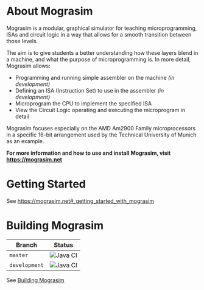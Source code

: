 # About Mograsim

Mograsim is a modular, graphical simulator for teaching microprogramming, ISAs and 
circuit logic in a way that allows for a smooth transition between those levels. 

The aim is to give students a better understanding how these layers blend in a machine, 
and what the purpose of microprogramming is. In more detail, Mograsim allows:

* Programming and running simple assembler on the machine *(in development)*
* Defining an ISA (Instruction Set) to use in the assembler *(in development)*
* Microprogram the CPU to implement the specified ISA
* View the Circuit Logic operating and executing the microprogram in detail

Mograsim focuses especially on the AMD Am2900 Family microprocessors in a specific 
16-bit arrangement used by the Technical University of Munich as an example.

**For more information and how to use and install Mograsim, visit https://mograsim.net**

# Getting Started

See https://mograsim.net#_getting_started_with_mograsim

# Building Mograsim

| Branch | Status |
| ------ | ------ |
| `master` | ![Java CI](https://github.com/MaisiKoleni/Mograsim/workflows/Java%20CI/badge.svg) |
| `development` | ![Java CI](https://github.com/MaisiKoleni/Mograsim/workflows/Java%20CI/badge.svg?branch=development) |

See [Building Mograsim](docs/building_mograsim.md)
